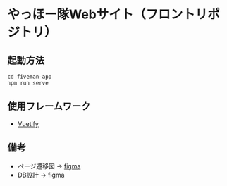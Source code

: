 # やっほー隊Webサイト（フロントリポジトリ）

## 起動方法
```
cd fiveman-app
npm run serve
```

## 使用フレームワーク
- [Vuetify](https://vuetifyjs.com/ja/)

## 備考
- ページ遷移図 → [figma](https://www.figma.com/file/BlnRVLYVQaLuTWFogcEvm6/Flowcharts?node-id=176%3A20)
- DB設計 → figma
